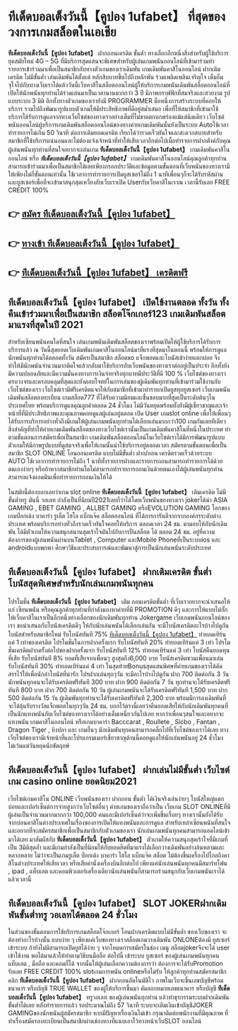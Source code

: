 # ทีเด็ดบอลเต็งวันนี้【คูปอง 1ufabet】  ที่สุดของวงการเกมสล็อตในเอเชีย

**ทีเด็ดบอลเต็งวันนี้【คูปอง 1ufabet】** ฝากถอนเครดิต ขั้นต่ำ  ทางเลือกอีกหนึ่งสิ่งสำหรับผู้ใช้บริการยุคสมัยใหม่ 4G – 5G ที่มีบริการสุดแสนจะพิเศษสำหรับผู้เล่นเกมพนันออนไลน์ที่เข้ามาร่วมทำรายการเข้าร่วมมาเพื่อเป็นสมาชิกกับทางตัวเกมของเราเดิมพัน เกมเดิมพันคาสิโนออนไลน์ ฝากเติมเครดิต ไม่มีขั้นต่ำ เล่นเดิมพันได้ตั้งแต่ หลักสิบบาทขึ้นไปถึงหลักพัน ร่วมเพลิดเพลินเจริญใจ เต็มอิ่มจุใจไปกับทางเว็บเราได้แล้ววันนี้เว็บคาสิโนสล็อตออนไลน์ผู้ให้บริการเกมพนันเดิมพันสล็อตออนไลน์ที่เปิดให้นักพนันทุกท่านได้ร่วมเล่นมาเป็นเวลานานมากกว่า 3 ปี มีภาพกราฟฟิกที่สมจริงและสวยงาม รูปแบบระบบ 3 มิติ
อีกทั้งทางตัวเกมของเรายังมี  PROGRAMMER มือหนึ่งการสร้างระบบที่คอยให้บริการ  รวมไปถึงพัฒนารูปแบบตัวเกมให้มีประสิทธิภาพที่ดีอยู่สม่ำเสมอ เพื่อที่ให้สมาชิกที่เข้ามาใช้บริการได้รับการดูแลจากทางเว็บไซต์ของทางเราอย่างเต็มที่ไม่ขาดตกบกพร่องแม้แต่นิดเดียว เว็บไซต์พนันออนไลน์ผู้บริการเกมเดิมพันสล็อตออนไลน์ของทางค่ายเกมเดิมพันนั้นยังเป็นระบบ Autoใช้เวลาทำรายการไม่เกิน 50 วินาที ต่อการเติมยอดเครดิต เรียกได้ว่ารวดเร็วทันใจและสะดวกสบายสำหรับสมาชิกที่ใช้บริการแน่นอนและไม่ต้องแจ้งเจ้าหน้าที่ทำให้เสียเวลาอีกต่อไปเมื่อทำรายการฝากตังค์กับคุณ
ผู้เล่นพนันทุกท่านที่สนใจอยากจะเล่นเกม **ทีเด็ดบอลเต็งวันนี้【คูปอง 1ufabet】** เกมเดิมพันคาสิโนออนไลน์ หรือ ***ทีเด็ดบอลเต็งวันนี้【คูปอง 1ufabet】*** เกมเดิมพันคาสิโนออนไลน์คุณลูกค้าทุกท่านสามารถเข้าร่วมมาเพื่อเป็นสมาชิกได้เลยเพียงกรอกประวัติและข้อมูลตามขั้นตอนที่เว็บพนันของทางเรามีให้เพียงไม่กี่ขั้นตอนเท่านั้น ใช้เวลาการทำรายการเปิดยูสเซอร์ไม่ถึง 1 นาทีเพื่อนๆก็จะได้รับรหัสผ่านและยูสเซอร์เพื่อที่จะเข้ามาสนุกสุดเหวี่ยงกับเว็บเราเปิด Userกับเว็บคาสิโนเราณ เวลานี้รับเลย FREE CREDIT 100%

## 👉 [สมัคร ทีเด็ดบอลเต็งวันนี้【คูปอง 1ufabet】](https://archa888.com/)
## 👉 [ทางเข้า ทีเด็ดบอลเต็งวันนี้【คูปอง 1ufabet】](https://archa888.com/)
## 👉 [ทีเด็ดบอลเต็งวันนี้【คูปอง 1ufabet】 เครดิตฟรี](https://archa888.com/)

## ทีเด็ดบอลเต็งวันนี้【คูปอง 1ufabet】 เปิดใช้งานตลอด ทั้งวัน ทั้งคืนเข้าร่วมมาเพื่อเป็นสมาชิก สล็อตโจ๊กเกอร์123 เกมเดิมพันสล็อตมาแรงที่สุดในปี 2021

สำหรับเซียนพนันคนใดที่สนใจ เล่นเกมพนันเดิมพันสล็อตของเราพร้อมเปิดให้ผู้ใช้บริการได้รับการบริการแล้ว ณ วันนี้สุดยอดเว็บเดิมพันเกมคาสิโนออนไลน์มาที่แรงที่สุดมาในตอนนี้ พร้อมให้การดูแลนักพนันทุกท่านได้ตลอดทั้งวัน สมัครเป็นสมาชิก สล็อตxo แจ็กพอตและโบนัสเข้าง่ายแตกบ่อย จึงทำให้มีนักพนันจำนวนมากติดใจแล้วกลับมาใช้บริการกับเว็บพนันของทางเราต่ออยู่เป็นประจำ อีกทั้งยังมีความปลอดภัยและมีความมั่นคงทางการเงินจ่ายจริงทุกบาทมีประวัติที่ดี 100 % เว็บไซต์ของทางเราครบวงจรและครอบคลุมที่สุดและยังตอบโจทย์ในการเล่นของผู้เดิมพันทุกท่านที่เข้ามาร่วมใช้งานกับเว็บไซต์ของเรา
เว็บไซต์เรามีฟรีเครดิตแจกให้กับสมาชิกที่เข้ามาทำรายกเปิดยูสทุกยูสเซอร์ เว็บเกมพนันเดิมพันสล็อตลงทะเบียน เกมสล็อต777 ที่ได้รับความนิยมและชื่นชอบมากที่สุดเป็นระดับต้นๆในประเทศไทย พร้อมบริการดูแลคุณลูกค้าตลอด 24 ชั่วโมง ไม่มีวันหยุดพร้อมทั้งยังมีผู้เชี่ยวชาญและเจ้าหน้าที่ที่มีประสิทธิภาพและคุณภาพคอยดูแลผู้เล่นอยู่ตลอด เปิด User เกมslot online เพื่อให้เพื่อนๆได้รับการบริการอย่างทั่วถึงมีเกมให้ผู้เล่นเกมพนันทุกท่านได้เลือกเล่นมากกว่า100 เกมกันเลยทีเดียว
สิ่งสำคัญที่ทำให้ค่ายเกมเดิมพันสล็อตของทางเว็บไซต์เรานั้นเป็นเกมเดิมพันคาสิโนที่หนึ่งในประเทศ ทำตามขั้นตอนการสมัครเพื่อเป็นสมาชิก  เกมเดิมพันสล็อตออนไลน์ในเว็บไซต์เราได้มีการพัฒนารูปแบบตัวเกมให้มีภาพรูปแบบที่ดูสมจจริงเพื่อให้เกมนั้นน่าใช้บริการอยู่ตลอดเวลา สมัครตามขั้นตอนเพื่อเป็นสมาชิก SLOT ONLINE โอนถอนเครดิต แบบไม่มีขั้นต่ำ ฝาก/ถอน เครดิตรวดเร็วด้วยระบบ AUTO ใช้เวลาการทำรายการไม่ถึง 1 นาทีทั้งรายการฝากและรายการถอนสามารถทำรายการได้ด้วยตนเองง่ายๆ หรือถ้าหากสมาชิกท่านใดไม่สามารถทำรายการถอนเงินด้วยตนเองได้ผู้เล่นพนันทุกท่านสามารถแจ้งแอดมินเพื่อทำรายการถอนเงินให้ได้

ในสมัยนี้ต้องบอกเลยว่าเกม slot online **ทีเด็ดบอลเต็งวันนี้【คูปอง 1ufabet】** เติมเครดิต ไม่มีขั้นต่ำทรู มันนี่ วอเลท กำลังเป็นที่นิยมปี2021เลยก็ว่าได้โดยเว็บพนันของทางเรา jokerได้นำ  ASIA GAMING , EBET GAMING , ALLBET GAMING หรือEVOLUTION GAMING โลกของเกมป๊อกเด้ง บาคาร่า รูเล็ต ไฮโล แบ็กแจ๊ค สล็อตออนไลน์ ที่ได้การการันตีจากจากองค์กรระดับต่างประเทศ พร้อมบริการอย่างทั่วถึงรวดเร็วทันใจคอยให้บริการ ตลอดเวลา 24 ชม. มามอบให้กับนักเดิมพัน ได้มีตัวเกมให้ความสนุกสนานสุดเร้าใจมันไปกับการปั่นสล็อต ได้ ตลอด 24 ชม. อยู่ที่ความต้องการของผู้เล่นพนันผ่านบนTablet , Computer และMobile Phoneที่เป็นระบบios และ androidแบบพกพา ศึกษาวิธีและประสบการณ์และพัฒนาสู่การเป็นนักเล่นพนันระดับประเทศ

## ทีเด็ดบอลเต็งวันนี้【คูปอง 1ufabet】 ฝากเติมเครดิต ขั้นต่ำ โบนัสสุดพิเศษสำหรับนักเล่นเกมพนันทุกคน

โปรโมชั่น **ทีเด็ดบอลเต็งวันนี้【คูปอง 1ufabet】** เติม ถอนเครดิตขั้นต่ำ ที่เว็บเราอยากจะนำเสนอให้แก่  เซียนพนัน หรือคุณลูกค้าทุกท่านที่กำลังมองหาค่ายที่มี  PROMOTION ดีๆ และการให้แบบไม่กั๊ก ให้เว็บคาสิโนเราเป็นอีกหนึ่งทางเลือกของนักเดิมพันทุกท่าน Jokergame เว็บเกมพนันออนไลน์ของเรา ขอนำเสนอกับโบนัสเครดิตดีๆ ให้กับนักเล่นพนันได้เลือกเล่นกัน จะมีโบนัสเครดิตอะไรบ้างไปดูกัน
โบนัสสำหรับสมาชิกใหม่ รับโบนัสทันที 75% [ทีเด็ดบอลเต็งวันนี้【คูปอง 1ufabet】](https://archa888.com/) ทำยอดเทิร์นแค่ 1 เท่าของเครดิต
โปรโมชั่นในการฝากครั้งแรก รับโบนัสทันที 20% ทำยอดเทิร์นแค่ 3 เท่า
โปรโมชั่นเครดิตฝากครั้งต่อไปของฝากครั้งแรก รับโบนัสทันที 12% ทำยอดเทิร์นแค่ 3 เท่า
โบนัสคืนยอดทุนที่เสีย รับโบนัสทันที 8% ยอดที่เสียจากเพื่อนๆ สูงสุดถึง6,000 บาท
โบนัสเครดิตชวนเพื่อนมาเล่น รับโบนัสทันที 30% ทำยอดเทิร์นแค่ 4 เท่า
ในสุดท้ายBonusสุดแสนพิศษที่ค่ายเกมของเราได้คัดสรรไว้ให้เพื่อนักล่าโบนัสที่น่ารัก โปรฝากเล่นทุกๆวัน จะมีอะไรบ้างไปดูกัน
ฝาก 700 ติดต่อกัน 3 วัน นักพนันทุกคนจะได้รับเครดิตฟรีทันที 300 บาท
ฝาก 900 ติดต่อกัน 7 วัน ทุกท่านจะได้รับเครดิตฟรีทันที 800 บาท
ฝาก 700 ติดต่อกัน 10 วัน ผู้เล่นเกมพนันจะได้รับเครดิตฟรีทันที 1,500 บาท
ฝาก 500 ติดต่อกัน 15 วัน ผู้เดิมพันทุกท่านจะได้รับเครดิตฟรีทันที 2,300 บาท
พร้อมมีการลงเดิมพันที่จะได้ลุ้นรับรางวัลแจ็กพอตในทุกๆวัน 24 ชม. บอกไว้ตรงนี้เลยว่าคืนยอดเสียให้กับนักเดิมพันทุกคนที่เป็นนักแทงพนันกับเว็บไซต์ของทางเราได้อย่างเต็มเหนี่ยวกันไปเลย หากว่าเพื่อนๆสนใจและอยากจะแทงพนัน เกมคาสิโนออนไลน์ หรือเกมบาคาร่า Bacccarat , Roullete , Sicbo , Fantan , Dragon Tiger , ยิงปลา และ เกมอื่นๆ นักเดิมพันทุกคนสามารถคลิ๊กไปที่เว็บไซต์ของเราได้เลย ทางเว็บไซต์ของเรามีเจ้าหน้าที่และโปรแกรมเมอร์เชี่ยวชาญด้านนี้คอยดูแลให้นักเล่นพนันอยู่ 24 ชั่วโมง ไม่เว้นแต่วันหยุดนักขัตฤกษ์

## ทีเด็ดบอลเต็งวันนี้【คูปอง 1ufabet】 ฝากเล่นไม่มีขั้นต่ำ  เว็บไซต์เกม casino online ยอดนิยม2021

เว็บไซต์เกมคาสิโน ONLINE เว็บพนันของเรา ฝากถอน ขั้นต่ำ ได้เงินจริงเล่นง่ายๆ โบนัสใหญ่แตกบ่อยและเปอร์เซ็นต์การจ่ายสูงกว่าเว็บไซต์อื่นๆ ค่ายเกมของเราถือว่าเป็น เว็บเกม SLOT ONLINEที่มีผู้เล่นเป็นจำนวนมากมากกว่า 100,000 คนและมีเปอร์เซ็นต์ว่าจะเพิ่มขึ้นเรื่อยๆ ทางเรานั้นยังได้รับจากบ่อนคาสิโนต่างประเทศในเรื่องของการเปิดให้แทงพนันและการดูแล สำหรับเหล่าเซียนพนันที่สนใจและอยากที่จะสมัครสมาชิกเพื่อเป็นสมาชิกกับตัวเกมของเรา นักเล่นเกมพนันทุกคนสามารถแอดไลน์เข้ามาได้เลย
	มาสัมผัสกับ **ทีเด็ดบอลเต็งวันนี้【คูปอง 1ufabet】** ตัวเกมให้ความสนุกสุดเร้าใจที่มีเกมที่เป็น 3มิติสุดล้ำ และมีเกมกำลังเป็นที่นิยมให้กับยอดฮิตที่มาแรงได้เลือกวางเดิมพันอย่างล้นหลามและหลากหลาย  ไม่ว่าจะเป็นเกมรูเล็ต  ป๊อกเด้ง บาคาร่า ไฮโล แบ็กแจ๊ค สล็อต ไม่ต้องขึ้นเครื่องไปไกลถึงคาสิโนต่างประเทศให้เสียเวลา หรือเสียค่านั่งเครื่องบินอีกต่อไป เพียงแค่นักเล่นพนันทุกคนมีสมาร์ทโฟน , ipad , แท็บเลต และคอมพิวเตอร์เครื่องเดียวนักเล่นพนันก็สามารถร่วมสนุกกับเว็บเกมพนันเราได้แล้วเวลานี้

## ทีเด็ดบอลเต็งวันนี้【คูปอง 1ufabet】 SLOT JOKERฝากเดิมพันขั้นต่ำทรู วอเลทได้ตลอด 24 ชั่วโมง

ในส่วนของขั้นตอนการใช้บริการเกมสล็อตโจ๊กเกอร์ โอนฝากเครดิตแบบไม่มีขั้นต่ำ ของเว็บของเรา จะต้องทำอะไรบ้างนั้น แบบง่าย ๆ เพียงแค่เว็บของทางเราสล็อตเกมวางเดิมพัน ONLONEต้องมี ยูสเซอร์ เข้าระบบ ถ้ายังไม่มีสามารถเปิดยูสได้ง่าย ๆ จากโหมดการสมัครในช่อง เมนู สล็อตjokerจึงจะได้ user เข้าใช้งาน พอได้มาแล้วให้ทำตามวิธีบนมือถือ ต่อไปนี้
เข้าระบบ ยูสเซอร์  ของผู้เล่นเกมพนันทุกคน แท็บเลต , มือถือ และคอมก็ได้
จากนั้นให้ผู้เล่นเลือกความต้องการว่า ต้องการจะได้รับPromotion รับเลย FREE CREDIT 100% slotเกมการพนัน onlineหรือไม่รับ
ให้ลูกค้าทุกท่านสมัครสมาชิก คลิก **ทีเด็ดบอลเต็งวันนี้【คูปอง 1ufabet】** ฝากถอนอัตโนมัติไว ภาพในเว็บจะขึ้นเลขบัญชีพร้อมธนาคาร หรือบัญชี TRUE WALLET ของผู้ให้บริการขึ้นมา
คัดลอกหมายเลขธนาคาร หรือบัญชี **ทีเด็ดบอลเต็งวันนี้【คูปอง 1ufabet】** ทรูวอเลท ของผู้เล่นพนันทุกท่าน แล้วทำธุรกรรมระบบฝากเดิมพันขั้นต่ำได้เลย
หลังทำรายการแล้ว รอประมาณไม่ถึง 57 วินาที ระบบจะเติมเงินเข้าบัญชีJOKER GAMINGของนักพนันผู้สมัครสมาชิก
หากมีปัญหาเรื่องเงินไม่เข้า กรุณาติดต่อพนักงานที่มีคุณภาพ ที่ทำเรื่องสมัครลงทะเบียนเป็นสมาชิกผ่านช่องทางที่แนบเอาไว้ทางหน้าเว็บSLOT ออนไลน์



